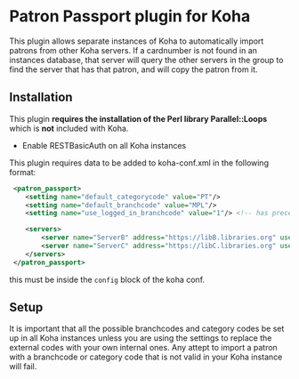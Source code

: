 # Patron Passport plugin for Koha

This plugin allows separate instances of Koha to automatically import patrons from other Koha servers.
If a cardnumber is not found in an instances database, that server will query the other servers in the group
to find the server that has that patron, and will copy the patron from it.

## Installation

This plugin **requires the installation of the Perl library Parallel::Loops** which is **not** included with Koha.

* Enable RESTBasicAuth on all Koha instances

This plugin requires data to be added to koha-conf.xml in the following format:
```xml
 <patron_passport>
    <setting name="default_categorycode" value="PT"/>
    <setting name="default_branchcode" value="MPL"/>
    <setting name="use_logged_in_branchcode" value="1"/> <!-- has precedence over default branchcode -->

    <servers>
        <server name="ServerB" address="https://libB.libraries.org" username="koha" password="koha" />
        <server name="ServerC" address="https://libC.libraries.org" username="koha" password="koha" />
    </servers>
 </patron_passport>
```
this must be inside the `config` block of the koha conf.

## Setup

It is important that all the possible branchcodes and category codes be set up in all Koha instances
unless you are using the settings to replace the external codes with your own internal ones.
Any attept to import a patron with a branchcode or category code that is not valid in your Koha
instance will fail.
